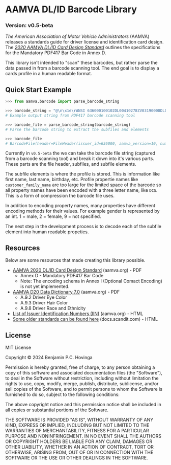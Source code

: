 # AAMVA DL/ID Barcode Library

### Version: v0.5-beta

*The American Association of Motor Vehicle Administrators* (AAMVA) releases a standards guide for driver license and identification card design. The *[2020 AAMVA DL/ID Card Design Standard](https://www.aamva.org/topics/driver-license-and-identification-standards)* outlines the specifications for the Mandatory PDF417 Bar Code in Annex D.

This library isn't intended to "scan" these barcodes, but rather parse the data passed in from a barcode scanning tool. The end goal is to display a cards profile in a human readable format.

## Quick Start Example

```python
>>> from aamva.barcode import parse_barcode_string

>>> barcode_string = "@\n\x1e\rANSI 636000100102DL00410278ZV03190008DLDAQT64235789\nDCSSAMPLE\nDDEN\nDACMICHAEL\nDDFN\nDADJOHN\nDDGN\nDCUJR\nDCAD\nDCBK\nDCDPH\nDBD06062019\nDBB06061986\nDBA12102024\nDBC1\nDAU068 in\nDAYBRO\nDAG2300 WEST BROAD STREET\nDAIRICHMOND\nDAJVA\nDAK232690000  \nDCF2424244747474786102204\nDCGUSA\nDCK123456789\nDDAF\nDDB06062018\nDDC06062020\nDDD1\rZVZVA01\r"
# Example output string from PDF417 barcode scanning tool

>>> barcode_file = parse_barcode_string(barcode_string)
# Parse the barcode string to extract the subfiles and elements

>>> barcode_file
# BarcodeFile(header=FileHeader(issuer_id=636000, aamva_version=10, number_of_entries=2, jurisdiction_version=1), subfiles=(Subfile(subfile_type='DL', elements={'DAQ': 'T64235789', 'DCS': 'SAMPLE', 'DDE': 'N', 'DAC': 'MICHAEL', 'DDF': 'N', 'DAD': 'JOHN', 'DDG': 'N', 'DCU': 'JR', 'DCA': 'D', 'DCB': 'K', 'DCD': 'PH', 'DBD': '06062019', 'DBB': '06061986', 'DBA': '12102024', 'DBC': '1', 'DAU': '068 in', 'DAY': 'BRO', 'DAG': '2300 WEST BROAD STREET', 'DAI': 'RICHMOND', 'DAJ': 'VA', 'DAK': '232690000  ', 'DCF': '2424244747474786102204', 'DCG': 'USA', 'DCK': '123456789', 'DDA': 'F', 'DDB': '06062018', 'DDC': '06062020', 'DDD': '1'}), Subfile(subfile_type='ZV', elements={'ZVA': '01'})))
```

Currently in `v0.5-beta` the we can take the barcode file string (captured from a barcode scanning tool) and break it down into it's various parts. These parts are the file header, subfiles, and subfile elements.

The subfile elements is where the profile is stored. This is information like first name, last name, birthday, etc. Profile propertie names like `customer_family_name` are too large for the limited space of the barcode so all property names have been encoded with a three letter name, like `DCS`. This is a form of compression the barcode file uses.

In addition to encoding property names, many properties have different encoding methods for their values. For example gender is represented by an int. 1 = male, 2 = female, 9 = not specified.

The next step in the development process is to decode each of the subfile element into human readable propeties.

## Resources

Below are some resources that made creating this library possible.

- [AAMVA 2020 DL/ID Card Design Standard](https://www.aamva.org/getmedia/99ac7057-0f4d-4461-b0a2-3a5532e1b35c/AAMVA-2020-DLID-Card-Design-Standard.pdf) (aamva.org) - PDF
    - Annex D - Mandatory PDF417 Bar Code
    - Note: The encoding schema in Annex I (Optional Comact Encoding) is not yet implemented.
- [AAMVA D20 Data Dictionary 7.0](https://www.aamva.org/getmedia/4373f9e2-468b-4304-b0ee-12d7c867ad7e/D20-Data-Dictionary-7-0.pdf) (aamva.org) - PDF
    - A.9.2 Driver Eye Color
    - A.9.3 Driver Hair Color
    - A.9.8 Driver Race and Ethnicity
- [List of Issuer Identification Numbers (IIN)](https://www.aamva.org/identity/issuer-identification-numbers-(iin)) (aamva.org) - HTML
- [Some older standards can be found here](https://docs.scandit.com/parser/dlid.html) (docs.scandit.com) - HTML

## License

MIT License

Copyright &copy; 2024 Benjamin P.C. Hovinga

Permission is hereby granted, free of charge, to any person obtaining a copy
of this software and associated documentation files (the "Software"), to deal
in the Software without restriction, including without limitation the rights
to use, copy, modify, merge, publish, distribute, sublicense, and/or sell
copies of the Software, and to permit persons to whom the Software is
furnished to do so, subject to the following conditions:

The above copyright notice and this permission notice shall be included in all
copies or substantial portions of the Software.

THE SOFTWARE IS PROVIDED "AS IS", WITHOUT WARRANTY OF ANY KIND, EXPRESS OR
IMPLIED, INCLUDING BUT NOT LIMITED TO THE WARRANTIES OF MERCHANTABILITY,
FITNESS FOR A PARTICULAR PURPOSE AND NONINFRINGEMENT. IN NO EVENT SHALL THE
AUTHORS OR COPYRIGHT HOLDERS BE LIABLE FOR ANY CLAIM, DAMAGES OR OTHER
LIABILITY, WHETHER IN AN ACTION OF CONTRACT, TORT OR OTHERWISE, ARISING FROM,
OUT OF OR IN CONNECTION WITH THE SOFTWARE OR THE USE OR OTHER DEALINGS IN THE
SOFTWARE.
